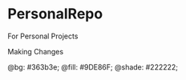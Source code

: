 # PersonalRepo
For Personal Projects


Making Changes

@bg:  #363b3e;
@fill: #9DE86F;
@shade: #222222;


<script>
        var navbar = document.getElementById("navbar");
        var sticky = navbar.offsetTop;

        function myFunction() {
            if (window.pageYOffset >= sticky) {
                navbar.classList.add("sticky")
            } else {
                navbar.classList.remove("sticky");
            }
        }
    
        if (screen.width > 600) {
                    window.onscroll = function() {myFunction()};
                }
                else {
                    navbar.classList.remove("sticky")
                }
    </script>